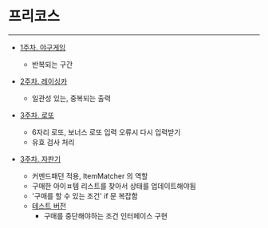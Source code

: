 # 프리코스
---
- [1주차. 야구게임](https://github.com/sotogito/java-baseball-6.git)
  - 반복되는 구간

- [2주차. 레이싱카](https://github.com/sotogito/java-racingcar-6.git)
  - 일관성 있는, 중복되는 출력

- [3주차. 로또](https://github.com/sotogito/java-lotto-6.git)
  - 6자리 로또, 보너스 로또 입력 오류시 다시 입력받기
  - 유효 검사 처리

- [3주차. 자판기](https://github.com/sotogito/precourse-java-vendingmachine.git)
  - 커멘드패던 적용, ItemMatcher 의 역할
  - 구매한 아이ㅍ템 리스트를 찾아서 상태를 업데이트해야됨
  - '구매를 할 수 있는 조건' if 문 복잡함
  - [테스트 버전](https://github.com/sotogito/precourse-java-vendingmachine/tree/sotogito-test)
    - 구매를 중단해야하는 조건 인터페이스 구현
